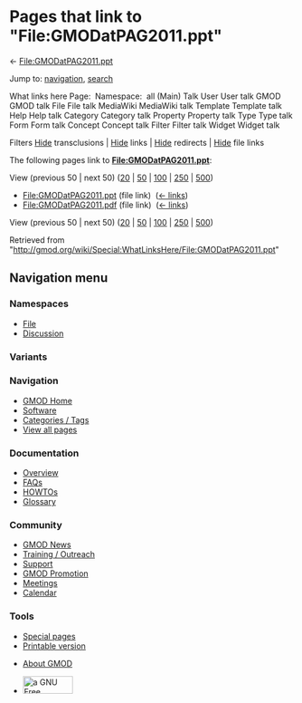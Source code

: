 <div id="mw-page-base" class="noprint">

</div>

<div id="mw-head-base" class="noprint">

</div>

<div id="content" class="mw-body" role="main">

<span id="top"></span>

<div id="mw-js-message" style="display:none;">

</div>



# <span dir="auto">Pages that link to "File:GMODatPAG2011.ppt"</span>

<div id="bodyContent">

<div id="contentSub">

←
[File:GMODatPAG2011.ppt](/wiki/File:GMODatPAG2011.ppt "File:GMODatPAG2011.ppt")

</div>

<div id="jump-to-nav" class="mw-jump">

Jump to: [navigation](#mw-navigation), [search](#p-search)

</div>

<div id="mw-content-text">

What links here Page:  Namespace:  all (Main) Talk User User talk GMOD
GMOD talk File File talk MediaWiki MediaWiki talk Template Template talk
Help Help talk Category Category talk Property Property talk Type Type
talk Form Form talk Concept Concept talk Filter Filter talk Widget
Widget talk

Filters
[Hide](/mediawiki/index.php?title=Special:WhatLinksHere/File:GMODatPAG2011.ppt&hidetrans=1 "Special:WhatLinksHere/File:GMODatPAG2011.ppt")
transclusions \|
[Hide](/mediawiki/index.php?title=Special:WhatLinksHere/File:GMODatPAG2011.ppt&hidelinks=1 "Special:WhatLinksHere/File:GMODatPAG2011.ppt")
links \|
[Hide](/mediawiki/index.php?title=Special:WhatLinksHere/File:GMODatPAG2011.ppt&hideredirs=1 "Special:WhatLinksHere/File:GMODatPAG2011.ppt")
redirects \|
[Hide](/mediawiki/index.php?title=Special:WhatLinksHere/File:GMODatPAG2011.ppt&hideimages=1 "Special:WhatLinksHere/File:GMODatPAG2011.ppt")
file links

The following pages link to
**[File:GMODatPAG2011.ppt](/wiki/File:GMODatPAG2011.ppt "File:GMODatPAG2011.ppt")**:

View (previous 50 \| next 50)
([20](/mediawiki/index.php?title=Special:WhatLinksHere/File:GMODatPAG2011.ppt&limit=20 "Special:WhatLinksHere/File:GMODatPAG2011.ppt")
\|
[50](/mediawiki/index.php?title=Special:WhatLinksHere/File:GMODatPAG2011.ppt&limit=50 "Special:WhatLinksHere/File:GMODatPAG2011.ppt")
\|
[100](/mediawiki/index.php?title=Special:WhatLinksHere/File:GMODatPAG2011.ppt&limit=100 "Special:WhatLinksHere/File:GMODatPAG2011.ppt")
\|
[250](/mediawiki/index.php?title=Special:WhatLinksHere/File:GMODatPAG2011.ppt&limit=250 "Special:WhatLinksHere/File:GMODatPAG2011.ppt")
\|
[500](/mediawiki/index.php?title=Special:WhatLinksHere/File:GMODatPAG2011.ppt&limit=500 "Special:WhatLinksHere/File:GMODatPAG2011.ppt"))

- [File:GMODatPAG2011.ppt](/wiki/File:GMODatPAG2011.ppt "File:GMODatPAG2011.ppt")
  (file link) ‎ <span class="mw-whatlinkshere-tools">([←
  links](/mediawiki/index.php?title=Special:WhatLinksHere&target=File%3AGMODatPAG2011.ppt "Special:WhatLinksHere"))</span>
- [File:GMODatPAG2011.pdf](/wiki/File:GMODatPAG2011.pdf "File:GMODatPAG2011.pdf")
  (file link) ‎ <span class="mw-whatlinkshere-tools">([←
  links](/mediawiki/index.php?title=Special:WhatLinksHere&target=File%3AGMODatPAG2011.pdf "Special:WhatLinksHere"))</span>

View (previous 50 \| next 50)
([20](/mediawiki/index.php?title=Special:WhatLinksHere/File:GMODatPAG2011.ppt&limit=20 "Special:WhatLinksHere/File:GMODatPAG2011.ppt")
\|
[50](/mediawiki/index.php?title=Special:WhatLinksHere/File:GMODatPAG2011.ppt&limit=50 "Special:WhatLinksHere/File:GMODatPAG2011.ppt")
\|
[100](/mediawiki/index.php?title=Special:WhatLinksHere/File:GMODatPAG2011.ppt&limit=100 "Special:WhatLinksHere/File:GMODatPAG2011.ppt")
\|
[250](/mediawiki/index.php?title=Special:WhatLinksHere/File:GMODatPAG2011.ppt&limit=250 "Special:WhatLinksHere/File:GMODatPAG2011.ppt")
\|
[500](/mediawiki/index.php?title=Special:WhatLinksHere/File:GMODatPAG2011.ppt&limit=500 "Special:WhatLinksHere/File:GMODatPAG2011.ppt"))

</div>

<div class="printfooter">

Retrieved from
"<http://gmod.org/wiki/Special:WhatLinksHere/File:GMODatPAG2011.ppt>"

</div>

<div id="catlinks" class="catlinks catlinks-allhidden">

</div>

<div class="visualClear">

</div>

</div>

</div>

<div id="mw-navigation">

## Navigation menu

<div id="mw-head">



<div id="left-navigation">

<div id="p-namespaces" class="vectorTabs" role="navigation"
aria-labelledby="p-namespaces-label">

### Namespaces

- <span id="ca-nstab-image"><a href="/wiki/File:GMODatPAG2011.ppt" accesskey="c"
  title="View the file page [c]">File</a></span>
- <span id="ca-talk"><a
  href="/mediawiki/index.php?title=File_talk:GMODatPAG2011.ppt&amp;action=edit&amp;redlink=1"
  accesskey="t"
  title="Discussion about the content page [t]">Discussion</a></span>

</div>

<div id="p-variants" class="vectorMenu emptyPortlet" role="navigation"
aria-labelledby="p-variants-label">

### 

### Variants[](#)

<div class="menu">

</div>

</div>

</div>

<div id="right-navigation">





</div>



</div>

</div>

</div>

<div id="mw-panel">

<div id="p-logo" role="banner">

<a href="/wiki/Main_Page"
style="background-image: url(http://gmod.org/images/GMOD-cogs.png);"
title="Visit the main page"></a>

</div>

<div id="p-Navigation" class="portal" role="navigation"
aria-labelledby="p-Navigation-label">

### Navigation

<div class="body">

- <span id="n-GMOD-Home">[GMOD Home](/wiki/Main_Page)</span>
- <span id="n-Software">[Software](/wiki/GMOD_Components)</span>
- <span id="n-Categories-.2F-Tags">[Categories /
  Tags](/wiki/Categories)</span>
- <span id="n-View-all-pages">[View all
  pages](/wiki/Special:AllPages)</span>

</div>

</div>

<div id="p-Documentation" class="portal" role="navigation"
aria-labelledby="p-Documentation-label">

### Documentation

<div class="body">

- <span id="n-Overview">[Overview](/wiki/Overview)</span>
- <span id="n-FAQs">[FAQs](/wiki/Category:FAQ)</span>
- <span id="n-HOWTOs">[HOWTOs](/wiki/Category:HOWTO)</span>
- <span id="n-Glossary">[Glossary](/wiki/Glossary)</span>

</div>

</div>

<div id="p-Community" class="portal" role="navigation"
aria-labelledby="p-Community-label">

### Community

<div class="body">

- <span id="n-GMOD-News">[GMOD News](/wiki/GMOD_News)</span>
- <span id="n-Training-.2F-Outreach">[Training /
  Outreach](/wiki/Training_and_Outreach)</span>
- <span id="n-Support">[Support](/wiki/Support)</span>
- <span id="n-GMOD-Promotion">[GMOD
  Promotion](/wiki/GMOD_Promotion)</span>
- <span id="n-Meetings">[Meetings](/wiki/Meetings)</span>
- <span id="n-Calendar">[Calendar](/wiki/Calendar)</span>

</div>

</div>

<div id="p-tb" class="portal" role="navigation"
aria-labelledby="p-tb-label">

### Tools

<div class="body">

- <span id="t-specialpages"><a href="/wiki/Special:SpecialPages" accesskey="q"
  title="A list of all special pages [q]">Special pages</a></span>
- <span id="t-print"><a
  href="/mediawiki/index.php?title=Special:WhatLinksHere/File:GMODatPAG2011.ppt&amp;printable=yes"
  rel="alternate" accesskey="p"
  title="Printable version of this page [p]">Printable version</a></span>

</div>

</div>

</div>

</div>

<div id="footer" role="contentinfo">

- <span id="footer-places-about">[About
  GMOD](/wiki/GMOD:About "GMOD:About")</span>

<!-- -->

- <span id="footer-copyrightico">[<img src="http://www.gnu.org/graphics/gfdl-logo-small.png" width="88"
  height="31" alt="a GNU Free Documentation License" />](http://www.gnu.org/licenses/fdl-1.3.html)</span>


<div style="clear:both">

</div>

</div>
